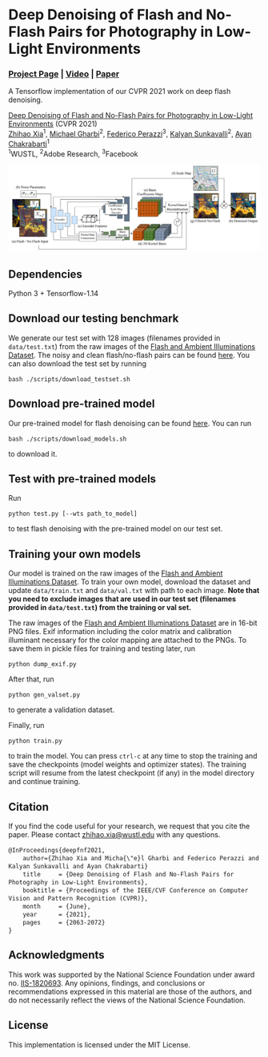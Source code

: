 # Deep Denoising of Flash and No-Flash Pairs for Photography in Low-Light Environments
### [Project Page](https://likesum.github.io/deepfnf/) | [Video](https://youtu.be/2n4eY66JO5s) | [Paper](https://openaccess.thecvf.com/content/CVPR2021/html/Xia_Deep_Denoising_of_Flash_and_No-Flash_Pairs_for_Photography_in_CVPR_2021_paper.html)
A Tensorflow implementation of our CVPR 2021 work on deep flash denoising.<br>

[Deep Denoising of Flash and No-Flash Pairs for Photography in Low-Light Environments](https://likesum.github.io/deepfnf) (CVPR 2021) <br>
 [Zhihao Xia](https://likesum.github.io/)<sup>1</sup>,
 [Michael Gharbi](https://www.mgharbi.com/)<sup>2</sup>,
 [Federico Perazzi](https://fperazzi.github.io/)<sup>3</sup>,
 [Kalyan Sunkavalli](https://www.kalyans.org/)<sup>2</sup>,
 [Ayan Chakrabarti](https://projects.ayanc.org/)<sup>1</sup> <br>
<sup>1</sup>WUSTL, <sup>2</sup>Adobe Research, <sup>3</sup>Facebook

<img src='figure.jpg'/>

## Dependencies

Python 3 + Tensorflow-1.14


## Download our testing benchmark
We generate our test set with 128 images (filenames provided in `data/test.txt`) from the raw images of the [Flash and Ambient Illuminations Dataset](http://yaksoy.github.io/faid/). The noisy and clean flash/no-flash pairs can be found [here](https://drive.google.com/file/d/1XmEQss80EyMr8e_sRRHA0u9hfrL2QZwJ/view?usp=sharing). You can also download the test set by running
```
bash ./scripts/download_testset.sh
```

## Download pre-trained model
Our pre-trained model for flash denoising can be found [here](https://drive.google.com/file/d/1YCyFFrO-X1QUk7GX2-p1jbGNix75eFvw/view?usp=sharing). You can run
```
bash ./scripts/download_models.sh
```
to download it.

## Test with pre-trained models
Run 
```
python test.py [--wts path_to_model]
```
to test flash denoising with the pre-trained model on our test set.


## Training your own models
Our model is trained on the raw images of the [Flash and Ambient Illuminations Dataset](http://yaksoy.github.io/faid/). To train your own model, download the dataset and update `data/train.txt` and `data/val.txt` with path to each image. **Note that you need to exclude images that are used in our test set (filenames provided in `data/test.txt`) from the training or val set.** 

The raw images of the [Flash and Ambient Illuminations Dataset](http://yaksoy.github.io/faid/) are in 16-bit PNG files. Exif information including the color matrix and calibration illuminant necessary for the color mapping are attached to the PNGs. To save them in pickle files for training and testing later, run
```
python dump_exif.py
```

After that, run

```
python gen_valset.py
```
to generate a validation dataset.

Finally, run

```
python train.py
```
to train the model. You can press `ctrl-c` at any time to stop the training and save the checkpoints (model weights and optimizer states). The training script will resume from the latest checkpoint (if any) in the model directory and continue training.


## Citation
If you find the code useful for your research, we request that you cite the paper. Please contact zhihao.xia@wustl.edu with any questions.
```
@InProceedings{deepfnf2021,
    author={Zhihao Xia and Micha{\"e}l Gharbi and Federico Perazzi and Kalyan Sunkavalli and Ayan Chakrabarti}
    title     = {Deep Denoising of Flash and No-Flash Pairs for Photography in Low-Light Environments},
    booktitle = {Proceedings of the IEEE/CVF Conference on Computer Vision and Pattern Recognition (CVPR)},
    month     = {June},
    year      = {2021},
    pages     = {2063-2072}
}
```


## Acknowledgments
This work was supported by the National Science Foundation under award no. [IIS-1820693](https://www.nsf.gov/awardsearch/showAward?AWD_ID=1820693). Any opinions, findings, and conclusions or recommendations expressed in this material are those of the authors, and do not necessarily reflect the views of the National Science Foundation.


## License
This implementation is licensed under the MIT License.
